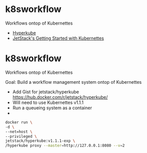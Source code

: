 # k8sworkflow
Workflows ontop of Kubernettes

- [Hyperkube](https://hub.docker.com/r/jetstack/hyperkube/)
- [JetStack's Getting Started with Kubernettes](https://github.com/jetstack/getting-started-kubernetes)

# k8sworkflow
Workflows ontop of Kubernettes

Goal: Build a workflow management system ontop of Kubernettes

* Add Gist for jetstack/hyperkube https://hub.docker.com/r/jetstack/hyperkube/
* Will need to use Kubernettes v1.1.1
* Run a queueing system as a container
* 


```sh
docker run \
-d \
--net=host \
--privileged \
jetstack/hyperkube:v1.1.1-exp \
/hyperkube proxy --master=http://127.0.0.1:8080 --v=2
```
